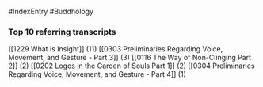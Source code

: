 #IndexEntry #Buddhology

### Top 10 referring transcripts
[[1229 What is Insight]] (11)
[[0303 Preliminaries Regarding Voice, Movement, and Gesture - Part 3]] (3)
[[0116 The Way of Non-Clinging Part 2]] (2)
[[0202 Logos in the Garden of Souls Part 1]] (2)
[[0304 Preliminaries Regarding Voice, Movement, and Gesture - Part 4]] (1)

